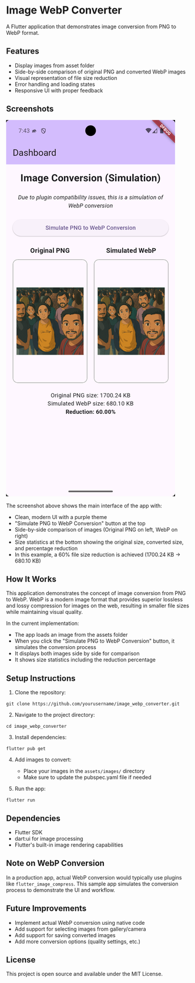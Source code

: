 # Image WebP Converter

A Flutter application that demonstrates image conversion from PNG to WebP format.

## Features

- Display images from asset folder
- Side-by-side comparison of original PNG and converted WebP images
- Visual representation of file size reduction
- Error handling and loading states
- Responsive UI with proper feedback

## Screenshots

![App Screenshot](https://github.com/jadhavrupesh/image_webp_converter/raw/main/screenshots/screenshot_1.png)

The screenshot above shows the main interface of the app with:
- Clean, modern UI with a purple theme
- "Simulate PNG to WebP Conversion" button at the top
- Side-by-side comparison of images (Original PNG on left, WebP on right)
- Size statistics at the bottom showing the original size, converted size, and percentage reduction
- In this example, a 60% file size reduction is achieved (1700.24 KB → 680.10 KB)

## How It Works

This application demonstrates the concept of image conversion from PNG to WebP. WebP is a modern image format that provides superior lossless and lossy compression for images on the web, resulting in smaller file sizes while maintaining visual quality.

In the current implementation:
- The app loads an image from the assets folder
- When you click the "Simulate PNG to WebP Conversion" button, it simulates the conversion process
- It displays both images side by side for comparison
- It shows size statistics including the reduction percentage

## Setup Instructions

1. Clone the repository:
```
git clone https://github.com/yourusername/image_webp_converter.git
```

2. Navigate to the project directory:
```
cd image_webp_converter
```

3. Install dependencies:
```
flutter pub get
```

4. Add images to convert:
   - Place your images in the `assets/images/` directory
   - Make sure to update the pubspec.yaml file if needed

5. Run the app:
```
flutter run
```

## Dependencies

- Flutter SDK
- dart:ui for image processing
- Flutter's built-in image rendering capabilities

## Note on WebP Conversion

In a production app, actual WebP conversion would typically use plugins like `flutter_image_compress`. This sample app simulates the conversion process to demonstrate the UI and workflow.

## Future Improvements

- Implement actual WebP conversion using native code
- Add support for selecting images from gallery/camera
- Add support for saving converted images
- Add more conversion options (quality settings, etc.)

## License

This project is open source and available under the MIT License.

